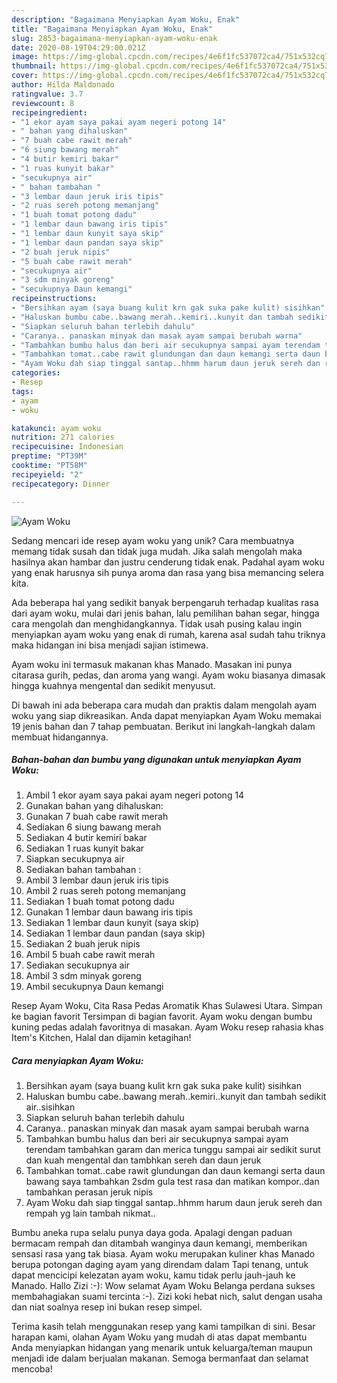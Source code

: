 ```yaml
---
description: "Bagaimana Menyiapkan Ayam Woku, Enak"
title: "Bagaimana Menyiapkan Ayam Woku, Enak"
slug: 2853-bagaimana-menyiapkan-ayam-woku-enak
date: 2020-08-19T04:29:00.021Z
image: https://img-global.cpcdn.com/recipes/4e6f1fc537072ca4/751x532cq70/ayam-woku-foto-resep-utama.jpg
thumbnail: https://img-global.cpcdn.com/recipes/4e6f1fc537072ca4/751x532cq70/ayam-woku-foto-resep-utama.jpg
cover: https://img-global.cpcdn.com/recipes/4e6f1fc537072ca4/751x532cq70/ayam-woku-foto-resep-utama.jpg
author: Hilda Maldonado
ratingvalue: 3.7
reviewcount: 8
recipeingredient:
- "1 ekor ayam saya pakai ayam negeri potong 14"
- " bahan yang dihaluskan"
- "7 buah cabe rawit merah"
- "6 siung bawang merah"
- "4 butir kemiri bakar"
- "1 ruas kunyit bakar"
- "secukupnya air"
- " bahan tambahan "
- "3 lembar daun jeruk iris tipis"
- "2 ruas sereh potong memanjang"
- "1 buah tomat potong dadu"
- "1 lembar daun bawang iris tipis"
- "1 lembar daun kunyit saya skip"
- "1 lembar daun pandan saya skip"
- "2 buah jeruk nipis"
- "5 buah cabe rawit merah"
- "secukupnya air"
- "3 sdm minyak goreng"
- "secukupnya Daun kemangi"
recipeinstructions:
- "Bersihkan ayam (saya buang kulit krn gak suka pake kulit) sisihkan"
- "Haluskan bumbu cabe..bawang merah..kemiri..kunyit dan tambah sedikit air..sisihkan"
- "Siapkan seluruh bahan terlebih dahulu"
- "Caranya.. panaskan minyak dan masak ayam sampai berubah warna"
- "Tambahkan bumbu halus dan beri air secukupnya sampai ayam terendam tambahkan garam dan merica tunggu sampai air sedikit surut dan kuah mengental dan tambhkan sereh dan daun jeruk"
- "Tambahkan tomat..cabe rawit glundungan dan daun kemangi serta daun bawang saya tambahkan 2sdm gula test rasa dan matikan kompor..dan tambahkan perasan jeruk nipis"
- "Ayam Woku dah siap tinggal santap..hhmm harum daun jeruk sereh dan rempah yg lain tambah nikmat.."
categories:
- Resep
tags:
- ayam
- woku

katakunci: ayam woku 
nutrition: 271 calories
recipecuisine: Indonesian
preptime: "PT39M"
cooktime: "PT58M"
recipeyield: "2"
recipecategory: Dinner

---
```



![Ayam Woku](https://img-global.cpcdn.com/recipes/4e6f1fc537072ca4/751x532cq70/ayam-woku-foto-resep-utama.jpg)

Sedang mencari ide resep ayam woku yang unik? Cara membuatnya memang tidak susah dan tidak juga mudah. Jika salah mengolah maka hasilnya akan hambar dan justru cenderung tidak enak. Padahal ayam woku yang enak harusnya sih punya aroma dan rasa yang bisa memancing selera kita.

Ada beberapa hal yang sedikit banyak berpengaruh terhadap kualitas rasa dari ayam woku, mulai dari jenis bahan, lalu pemilihan bahan segar, hingga cara mengolah dan menghidangkannya. Tidak usah pusing kalau ingin menyiapkan ayam woku yang enak di rumah, karena asal sudah tahu triknya maka hidangan ini bisa menjadi sajian istimewa.

Ayam woku ini termasuk makanan khas Manado. Masakan ini punya citarasa gurih, pedas, dan aroma yang wangi. Ayam woku biasanya dimasak hingga kuahnya mengental dan sedikit menyusut.


Di bawah ini ada beberapa cara mudah dan praktis dalam mengolah ayam woku yang siap dikreasikan. Anda dapat menyiapkan Ayam Woku memakai 19 jenis bahan dan 7 tahap pembuatan. Berikut ini langkah-langkah dalam membuat hidangannya.

<!--inarticleads1-->

##### Bahan-bahan dan bumbu yang digunakan untuk menyiapkan Ayam Woku:

1. Ambil 1 ekor ayam saya pakai ayam negeri potong 14
1. Gunakan  bahan yang dihaluskan:
1. Gunakan 7 buah cabe rawit merah
1. Sediakan 6 siung bawang merah
1. Sediakan 4 butir kemiri bakar
1. Sediakan 1 ruas kunyit bakar
1. Siapkan secukupnya air
1. Sediakan  bahan tambahan :
1. Ambil 3 lembar daun jeruk iris tipis
1. Ambil 2 ruas sereh potong memanjang
1. Sediakan 1 buah tomat potong dadu
1. Gunakan 1 lembar daun bawang iris tipis
1. Sediakan 1 lembar daun kunyit (saya skip)
1. Sediakan 1 lembar daun pandan (saya skip)
1. Sediakan 2 buah jeruk nipis
1. Ambil 5 buah cabe rawit merah
1. Sediakan secukupnya air
1. Ambil 3 sdm minyak goreng
1. Ambil secukupnya Daun kemangi


Resep Ayam Woku, Cita Rasa Pedas Aromatik Khas Sulawesi Utara. Simpan ke bagian favorit Tersimpan di bagian favorit. Ayam woku dengan bumbu kuning pedas adalah favoritnya di masakan. Ayam Woku resep rahasia khas Item&#39;s Kitchen, Halal dan dijamin ketagihan! 

<!--inarticleads2-->

##### Cara menyiapkan Ayam Woku:

1. Bersihkan ayam (saya buang kulit krn gak suka pake kulit) sisihkan
1. Haluskan bumbu cabe..bawang merah..kemiri..kunyit dan tambah sedikit air..sisihkan
1. Siapkan seluruh bahan terlebih dahulu
1. Caranya.. panaskan minyak dan masak ayam sampai berubah warna
1. Tambahkan bumbu halus dan beri air secukupnya sampai ayam terendam tambahkan garam dan merica tunggu sampai air sedikit surut dan kuah mengental dan tambhkan sereh dan daun jeruk
1. Tambahkan tomat..cabe rawit glundungan dan daun kemangi serta daun bawang saya tambahkan 2sdm gula test rasa dan matikan kompor..dan tambahkan perasan jeruk nipis
1. Ayam Woku dah siap tinggal santap..hhmm harum daun jeruk sereh dan rempah yg lain tambah nikmat..


Bumbu aneka rupa selalu punya daya goda. Apalagi dengan paduan bermacam rempah dan ditambah wanginya daun kemangi, memberikan sensasi rasa yang tak biasa. Ayam woku merupakan kuliner khas Manado berupa potongan daging ayam yang direndam dalam Tapi tenang, untuk dapat mencicipi kelezatan ayam woku, kamu tidak perlu jauh-jauh ke Manado. Hallo Zizi :-): Wow selamat Ayam Woku Belanga perdana sukses membahagiakan suami tercinta :-). Zizi koki hebat nich, salut dengan usaha dan niat soalnya resep ini bukan resep simpel. 

Terima kasih telah menggunakan resep yang kami tampilkan di sini. Besar harapan kami, olahan Ayam Woku yang mudah di atas dapat membantu Anda menyiapkan hidangan yang menarik untuk keluarga/teman maupun menjadi ide dalam berjualan makanan. Semoga bermanfaat dan selamat mencoba!
